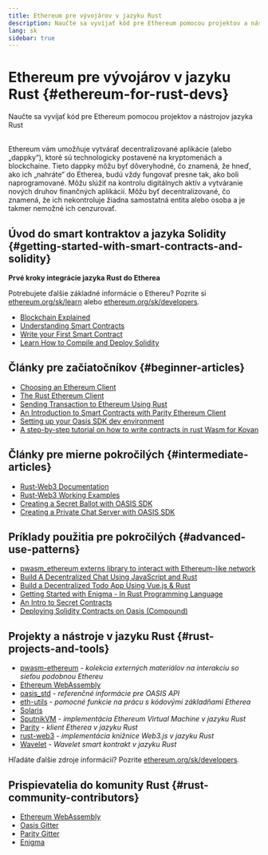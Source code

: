 ```yaml
---
title: Ethereum pre vývojárov v jazyku Rust
description: Naučte sa vyvíjať kód pre Ethereum pomocou projektov a nástrojov jazyka Rust
lang: sk
sidebar: true
---
```


# Ethereum pre vývojárov v jazyku Rust {#ethereum-for-rust-devs}

<div class="featured">Naučte sa vyvíjať kód pre Ethereum pomocou projektov a nástrojov jazyka Rust</div><br/>

Ethereum vám umožňuje vytvárať decentralizované aplikácie (alebo „dappky“), ktoré sú technologicky postavené na kryptomenách a blockchaine. Tieto dappky môžu byť dôveryhodné, čo znamená, že hneď, ako ich „nahráte“ do Etherea, budú vždy fungovať presne tak, ako boli naprogramované. Môžu slúžiť na kontrolu digitálnych aktív a vytváranie nových druhov finančných aplikácií. Môžu byť decentralizované, čo znamená, že ich nekontroluje žiadna samostatná entita alebo osoba a je takmer nemožné ich cenzurovať.

## Úvod do smart kontraktov a jazyka Solidity {#getting-started-with-smart-contracts-and-solidity}

**Prvé kroky integrácie jazyka Rust do Etherea**

Potrebujete ďalšie základné informácie o Ethereu? Pozrite si [ethereum.org/sk/learn](/sk/learn/) alebo [ethereum.org/sk/developers](/sk/developers/).

- [Blockchain Explained](https://kauri.io/article/d55684513211466da7f8cc03987607d5/blockchain-explained)
- [Understanding Smart Contracts](https://kauri.io/article/e4f66c6079e74a4a9b532148d3158188/ethereum-101-part-5-the-smart-contract)
- [Write your First Smart Contract](https://kauri.io/article/124b7db1d0cf4f47b414f8b13c9d66e2/remix-ide-your-first-smart-contract)
- [Learn How to Compile and Deploy Solidity](https://kauri.io/article/973c5f54c4434bb1b0160cff8c695369/understanding-smart-contract-compilation-and-deployment)

## Články pre začiatočníkov {#beginner-articles}

- [Choosing an Ethereum Client](https://www.trufflesuite.com/docs/truffle/reference/choosing-an-ethereum-client)
- [The Rust Ethereum Client](https://wiki.parity.io/Setup)
- [Sending Transaction to Ethereum Using Rust](https://kauri.io/article/97c85229c66445759bb0ce642224d364/sending-ethereum-transactions-with-rust)
- [An Introduction to Smart Contracts with Parity Ethereum Client](https://wiki.parity.io/Smart-Contracts)
- [Setting up your Oasis SDK dev environment](https://docs.oasis.dev/quickstart.html#set-up-the-oasis-sdk)
- [A step-by-step tutorial on how to write contracts in rust Wasm for Kovan](https://github.com/paritytech/pwasm-tutorial)

## Články pre mierne pokročilých {#intermediate-articles}

- [Rust-Web3 Documentation](https://tomusdrw.github.io/rust-web3/web3/index.html)
- [Rust-Web3 Working Examples](https://github.com/tomusdrw/rust-web3/blob/master/examples)
- [Creating a Secret Ballot with OASIS SDK](https://docs.oasis.dev/tutorials/ballot.html#prerequisites)
- [Creating a Private Chat Server with OASIS SDK](https://docs.oasis.dev/tutorials/messaging.html#prerequisites)

## Príklady použitia pre pokročilých {#advanced-use-patterns}

- [pwasm_ethereum externs library to interact with Ethereum-like network](https://paritytech.github.io/pwasm-ethereum/pwasm_ethereum/)
- [Build A Decentralized Chat Using JavaScript and Rust](https://medium.com/perlin-network/build-a-decentralized-chat-using-javascript-rust-webassembly-c775f8484b52)
- [Build a Decentralized Todo App Using Vue.js & Rust](https://medium.com/@jjmace01/build-a-decentralized-todo-app-using-vue-js-rust-webassembly-5381a1895beb)
- [Getting Started with Enigma - In Rust Programming Language](https://blog.enigma.co/getting-started-with-discovery-the-rust-programming-language-4d1e0b06de15)
- [An Intro to Secret Contracts](https://blog.enigma.co/getting-started-with-enigma-an-intro-to-secret-contracts-cdba4fe501c2)
- [Deploying Solidity Contracts on Oasis (Compound)](https://docs.oasis.dev/tutorials/deploy-solidity.html#deploy-using-truffle)

## Projekty a nástroje v jazyku Rust {#rust-projects-and-tools}

- [pwasm-ethereum](https://github.com/paritytech/pwasm-ethereum) - _kolekcia externých materiálov na interakciu so sieťou podobnou Ethereu_
- [Ethereum WebAssembly](https://ewasm.readthedocs.io/en/mkdocs/)
- [oasis_std](https://docs.rs/oasis-std/0.2.7/oasis_std/) - _referenčné informácie pre OASIS API_
- [eth-utils](https://github.com/ethereum/eth-utils/) - _pomocné funkcie na prácu s kódovými základňami Etherea_
- [Solaris](https://github.com/paritytech/sol-rs)
- [SputnikVM](https://github.com/sorpaas/rust-evm) - _implementácia Ethereum Virtual Machine v jazyku Rust_
- [Parity](https://github.com/paritytech/parity-ethereum) - _klient Etherea v jazyku Rust_
- [rust-web3](https://github.com/tomusdrw/rust-web3) - _implementácia knižnice Web3.js v jazyku Rust_
- [Wavelet](https://wavelet.perlin.net/docs/smart-contracts) - _Wavelet smart kontrakt v jazyku Rust_

Hľadáte ďalšie zdroje informácií? Pozrite [ethereum.org/sk/developers](/sk/developers/).

## Prispievatelia do komunity Rust {#rust-community-contributors}

- [Ethereum WebAssembly](https://gitter.im/ewasm/Lobby)
- [Oasis Gitter](https://gitter.im/Oasis-official/Lobby)
- [Parity Gitter](https://gitter.im/paritytech/parity)
- [Enigma](https://discord.gg/SJK32GY)
